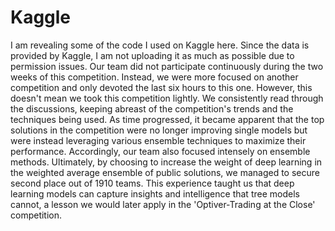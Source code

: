# Kaggle
I am revealing some of the code I used on Kaggle here. Since the data is provided by Kaggle, I am not uploading it as much as possible due to permission issues.
Our team did not participate continuously during the two weeks of this competition. Instead, we were more focused on another competition and only devoted the last six hours to this one. However, this doesn't mean we took this competition lightly. We consistently read through the discussions, keeping abreast of the competition's trends and the techniques being used. As time progressed, it became apparent that the top solutions in the competition were no longer improving single models but were instead leveraging various ensemble techniques to maximize their performance. Accordingly, our team also focused intensely on ensemble methods.
Ultimately, by choosing to increase the weight of deep learning in the weighted average ensemble of public solutions, we managed to secure second place out of 1910 teams. This experience taught us that deep learning models can capture insights and intelligence that tree models cannot, a lesson we would later apply in the 'Optiver-Trading at the Close' competition.

